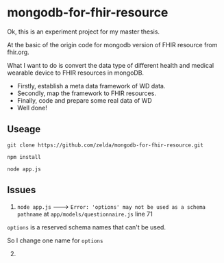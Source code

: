 # mongodb-for-fhir-resource

Ok, this is an experiment project for my master thesis.

At the basic of the origin code for mongodb version of FHIR resource from fhir.org.

What I want to do is convert the data type of different health and medical wearable device to FHIR resources in mongoDB.

- Firstly, establish a meta data framework of WD data.
- Secondly, map the framework to FHIR resources.
- Finally, code and prepare some real data of WD
- Well done!

## Useage

```
git clone https://github.com/zelda/mongodb-for-fhir-resource.git

npm install

node app.js
```

## Issues

1. `node app.js` ---> `Error: 'options' may not be used as a schema pathname` at `app/models/questionnaire.js` line 71 

`options` is a reserved schema names that can't be used.

So I change one name for `options`

2. 
